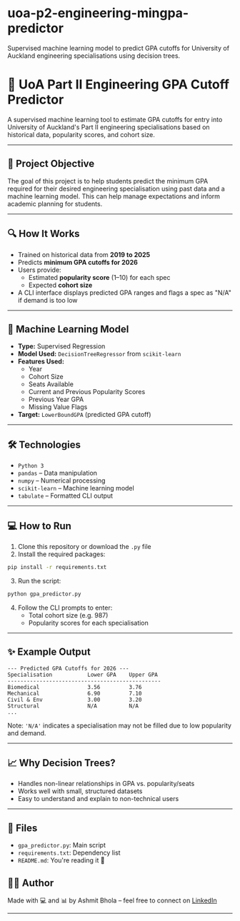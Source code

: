 # uoa-p2-engineering-mingpa-predictor
Supervised machine learning model to predict GPA cutoffs for University of Auckland engineering specialisations using decision trees.


# 🧠 UoA Part II Engineering GPA Cutoff Predictor

A supervised machine learning tool to estimate GPA cutoffs for entry into University of Auckland's Part II engineering specialisations based on historical data, popularity scores, and cohort size.

---

## 📌 Project Objective

The goal of this project is to help students predict the minimum GPA required for their desired engineering specialisation using past data and a machine learning model. This can help manage expectations and inform academic planning for students.

---

## 🔍 How It Works

- Trained on historical data from **2019 to 2025**
- Predicts **minimum GPA cutoffs for 2026**
- Users provide:
  - Estimated **popularity score** (1–10) for each spec
  - Expected **cohort size**
- A CLI interface displays predicted GPA ranges and flags a spec as "N/A" if demand is too low

---

## 🧠 Machine Learning Model

- **Type:** Supervised Regression
- **Model Used:** `DecisionTreeRegressor` from `scikit-learn`
- **Features Used:**
  - Year
  - Cohort Size
  - Seats Available
  - Current and Previous Popularity Scores
  - Previous Year GPA
  - Missing Value Flags
- **Target:** `LowerBoundGPA` (predicted GPA cutoff)

---

## 🛠 Technologies

- `Python 3`
- `pandas` – Data manipulation
- `numpy` – Numerical processing
- `scikit-learn` – Machine learning model
- `tabulate` – Formatted CLI output

---

## 💻 How to Run

1. Clone this repository or download the `.py` file
2. Install the required packages:

```bash
pip install -r requirements.txt
```

3. Run the script:

```bash
python gpa_predictor.py
```

4. Follow the CLI prompts to enter:
   - Total cohort size (e.g. 987)
   - Popularity scores for each specialisation

---

## ✨ Example Output

```
--- Predicted GPA Cutoffs for 2026 ---
Specialisation           Lower GPA    Upper GPA
------------------------------------------------
Biomedical               3.56         3.76
Mechanical               6.90         7.10
Civil & Env              3.00         3.20
Structural               N/A          N/A
...
```

Note: `'N/A'` indicates a specialisation may not be filled due to low popularity and demand.

---

## 📈 Why Decision Trees?

- Handles non-linear relationships in GPA vs. popularity/seats
- Works well with small, structured datasets
- Easy to understand and explain to non-technical users

---

## 📁 Files

- `gpa_predictor.py`: Main script
- `requirements.txt`: Dependency list
- `README.md`: You're reading it 🙂

## 👨‍💻 Author

Made with 💻 and 📊 by Ashmit Bhola – feel free to connect on [LinkedIn](https://www.linkedin.com/ashmit-bhola) 

---
